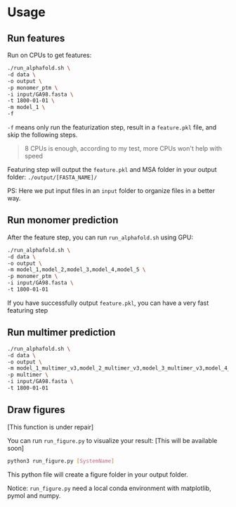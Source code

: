 # Usage

## Run features

Run on CPUs to get features:

```bash
./run_alphafold.sh \
-d data \
-o output \
-p monomer_ptm \
-i input/GA98.fasta \
-t 1800-01-01 \
-m model_1 \
-f

```

`-f` means only run the featurization step, result in a `feature.pkl` file, and skip the following steps.

>  8 CPUs is enough, according to my test, more CPUs won't help with speed

Featuring step will output the `feature.pkl`  and MSA folder in your output folder: `./output/[FASTA_NAME]/`

PS: Here we put input files in an `input` folder to organize files in a better way.



## Run monomer prediction

After the feature step, you can run `run_alphafold.sh` using GPU:

```bash
./run_alphafold.sh \
-d data \
-o output \
-m model_1,model_2,model_3,model_4,model_5 \
-p monomer_ptm \
-i input/GA98.fasta \
-t 1800-01-01 

```

If you have successfully output `feature.pkl`, you can have a very fast featuring step



## Run multimer prediction

```bash
./run_alphafold.sh \
-d data \
-o output \
-m model_1_multimer_v3,model_2_multimer_v3,model_3_multimer_v3,model_4_multimer_v3,model_5_multimer_v3 \
-p multimer \
-i input/GA98.fasta \
-t 1800-01-01 

```

## Draw figures

[This function is under repair]

You can run `run_figure.py` to visualize your result: [This will be available soon]

```bash
python3 run_figure.py [SystemName]
```

This python file will create a figure folder in your output folder.

Notice: `run_figure.py` need a local conda environment with matplotlib, pymol and numpy.

